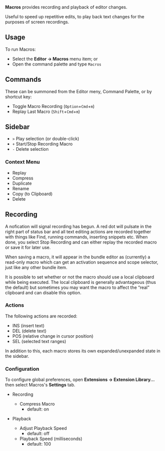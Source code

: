 **Macros** provides recording and playback of editor changes.

Useful to speed up repetitive edits, to play back text changes for the purposes of screen recordings.

## Usage

To run Macros:

- Select the **Editor → Macros** menu item; or
- Open the command palette and type `Macros`

## Commands

These can be summoned from the Editor meny, Command Palette, or by shortcut key:

- Toggle Macro Recording (`Option`+`Cmd`+`m`)
- Replay Last Macro (`Shift`+`Cmd`+`m`)

## Sidebar

- `>` Play selection (or double-click)
- `+` Start/Stop Recording Macro
- `-` Delete selection

### Context Menu

- Replay
- Compress
- Duplicate
- Rename
- Copy (to Clipboard)
- Delete

## Recording

A nofication will signal recording has begun. A red dot will pulsate in the right part of status bar and all text editing actions are recorded together with things like Find, running commands, inserting snippets etc. When done, you select Stop Recording and can either replay the recorded macro or save it for later use.

When saving a macro, it will appear in the bundle editor as (currently) a read-only macro which can get an activation sequence and scope selector, just like any other bundle item.

It is possible to set whether or not the macro should use a local clipboard while being executed. The local clipboard is generally advantageous (thus the default) but sometimes you may want the macro to affect the “real” clipboard and can disable this option.

### Actions

The following actions are recorded:

- INS (insert text)
- DEL (delete text)
- POS (relative change in cursor position)
- SEL (selected text ranges)

In addition to this, each macro stores its own expanded/unexpanded state in the sidebar.


### Configuration

To configure global preferences, open **Extensions → Extension Library...** then select Macros's **Settings** tab.

- Recording
  - Compress Macro
    - default: on

- Playback
  - Adjust Playback Speed
    - default: off
  - Playback Speed (milliseconds)
    - default: 100
